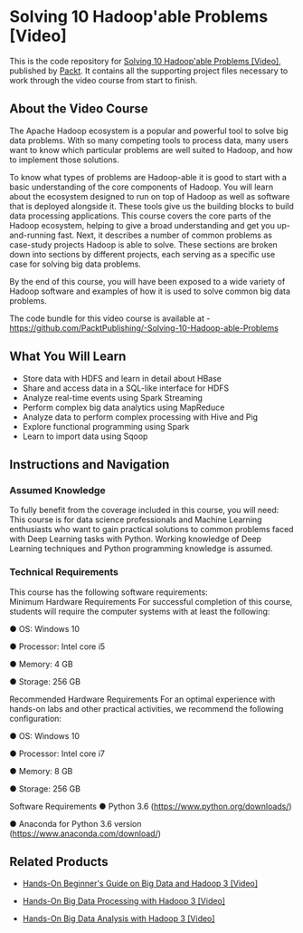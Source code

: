 # Solving 10 Hadoop'able Problems [Video]
This is the code repository for [Solving 10 Hadoop'able Problems [Video]](https://www.packtpub.com/big-data-and-business-intelligence/solving-10-hadoopable-problems-video?utm_source=github&utm_medium=repository&utm_campaign=9781788390118), published by [Packt](https://www.packtpub.com/?utm_source=github). It contains all the supporting project files necessary to work through the video course from start to finish.
## About the Video Course
The Apache Hadoop ecosystem is a popular and powerful tool to solve big data problems. With so many competing tools to process data, many users want to know which particular problems are well suited to Hadoop, and how to implement those solutions.

To know what types of problems are Hadoop-able it is good to start with a basic understanding of the core components of Hadoop. You will learn about the ecosystem designed to run on top of Hadoop as well as software that is deployed alongside it. These tools give us the building blocks to build data processing applications. This course covers the core parts of the Hadoop ecosystem, helping to give a broad understanding and get you up-and-running fast. Next, it describes a number of common problems as case-study projects Hadoop is able to solve. These sections are broken down into sections by different projects, each serving as a specific use case for solving big data problems.

By the end of this course, you will have been exposed to a wide variety of Hadoop software and examples of how it is used to solve common big data problems.

The code bundle for this video course is available at - https://github.com/PacktPublishing/-Solving-10-Hadoop-able-Problems

<H2>What You Will Learn</H2>
<DIV class=book-info-will-learn-text>
<UL>
<LI>Store data with HDFS and learn in detail about HBase 
<LI>Share and access data in a SQL-like interface for HDFS 
<LI>Analyze real-time events using Spark Streaming 
<LI>Perform complex big data analytics using MapReduce 
<LI>Analyze data to perform complex processing with Hive and Pig 
<LI>Explore functional programming using Spark 
<LI>Learn to import data using Sqoop </LI></UL></DIV>

## Instructions and Navigation
### Assumed Knowledge
To fully benefit from the coverage included in this course, you will need:<br/>
This course is for data science professionals and Machine Learning enthusiasts who want to gain practical solutions to common problems faced with Deep Learning tasks with Python. Working knowledge of Deep Learning techniques and Python programming knowledge is assumed.
### Technical Requirements
This course has the following software requirements:<br/>
Minimum Hardware Requirements
For successful completion of this course, students will require the computer systems with at least the following:

●      OS: Windows 10

●      Processor: Intel core i5

●      Memory: 4 GB

●      Storage: 256 GB

Recommended Hardware Requirements
For an optimal experience with hands-on labs and other practical activities, we recommend the following configuration:

●      OS: Windows 10

●      Processor: Intel core i7

●      Memory: 8 GB

●      Storage: 256 GB

Software Requirements
●      Python 3.6 (https://www.python.org/downloads/)

●      Anaconda for Python 3.6 version (https://www.anaconda.com/download/)

## Related Products
* [Hands-On Beginner's Guide on Big Data and Hadoop 3 [Video]](https://www.packtpub.com/application-development/hands-beginners-guide-big-data-and-hadoop-3-video?utm_source=github&utm_medium=repository&utm_campaign=9781788996099)

* [Hands-On Big Data Processing with Hadoop 3 [Video]](https://www.packtpub.com/big-data-and-business-intelligence/hands-big-data-processing-hadoop-3-video?utm_source=github&utm_medium=repository&utm_campaign=9781788997553)

* [Hands-On Big Data Analysis with Hadoop 3 [Video]](https://www.packtpub.com/big-data-and-business-intelligence/hands-big-data-analysis-hadoop-3-video?utm_source=github&utm_medium=repository&utm_campaign=9781788999908)

